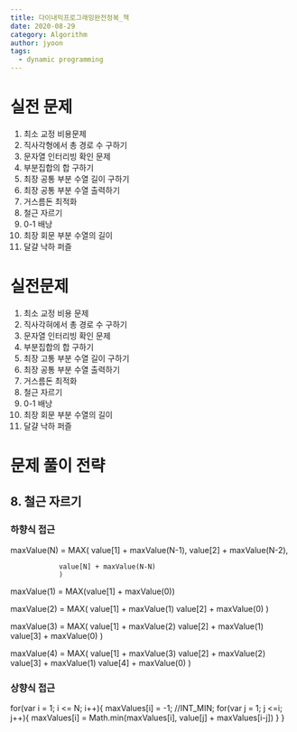 ```yaml
---
title: 다이내믹프로그래밍완전정복_책
date: 2020-08-29
category: Algorithm
author: jyoon
tags:
  - dynamic programming
---
```



# 실전 문제 
1. 최소 교정 비용문제
2. 직사각형에서 총 경로 수 구하기 
3. 문자열 인터리빙 확인 문제
4. 부분집합의 합 구하기 
5. 최장 공통 부분 수열 길이 구하기 
6. 최장 공통 부분 수열 출력하기 
7. 거스름돈 최적화
8. 철근 자르기 
9. 0-1 배낭
10. 최장 회문 부분 수열의 길이 
11. 달걀 낙하 퍼즐

# 실전문제
1. 최소 교정 비용 문제
2. 직사각혀에서 총 경로 수 구하기 
3. 문자열 인터리빙 확인 문제
4. 부분집합의 합 구하기 
5. 최장 고통 부분 수열 길이 구하기 
6. 최장 공통 부분 수열 출력하기 
7. 거스름돈 최적화
8. 철근 자르기
9. 0-1 배낭
10. 최장 회문 부분 수열의 길이
11. 달걀 낙하 퍼즐 



# 문제 풀이 전략 

## 8. 철근 자르기
### 하향식 접근
maxValue(N) = MAX(
                value[1] + maxValue(N-1),
                value[2] + maxValue(N-2),
                
                value[N] + maxValue(N-N)
                )

maxValue(1) = MAX(value[1] + maxValue(0))

maxValue(2) = MAX(
                  value[1] + maxValue(1)
                  value[2] + maxValue(0)
                  )

maxValue(3) = MAX(
                  value[1] + maxValue(2)
                  value[2] + maxValue(1)
                  value[3] + maxValue(0)
                  ) 

maxValue(4) = MAX(
                  value[1] + maxValue(3)
                  value[2] + maxValue(2)
                  value[3] + maxValue(1)
                  value[4] + maxValue(0)
                  )
### 상향식 접근
for(var i = 1; i <= N; i++){
  maxValues[i] = -1; //INT_MIN;
  for(var j = 1; j <=i; j++){
    maxValues[i] = Math.min(maxValues[i], value[j] + maxValues[i-j])
  }
}